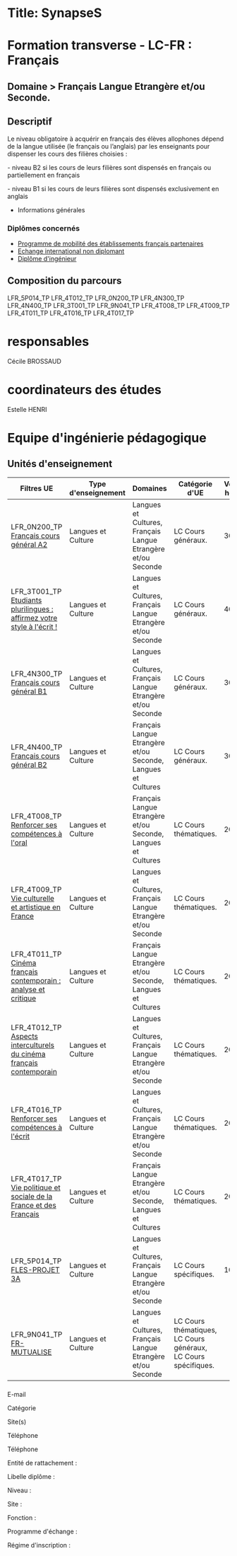 # Title: SynapseS

#  [ ](/catalogue/2024-2025) Formation transverse \- LC-FR : Français

## Domaine > Français Langue Etrangère et/ou Seconde.

## Descriptif

Le niveau obligatoire à acquérir en français des élèves allophones dépend de
la langue utilisée (le français ou l’anglais) par les enseignants pour
dispenser les cours des filières choisies :

\- niveau B2 si les cours de leurs filières sont dispensés en français ou
partiellement en français

\- niveau B1 si les cours de leurs filières sont dispensés exclusivement en
anglais

  * Informations générales

### Diplômes concernés

  * [Programme de mobilité des établissements français partenaires](/catalogue/2024-2025/diplome/2063/PEF-programme-de-mobilite-des-etablissements-francais-partenaires)
  * [Echange international non diplomant](/catalogue/2024-2025/diplome/1/PEI-echange-international-non-diplomant)
  * [Diplôme d'ingénieur](/catalogue/2024-2025/diplome/4/ING-diplome-d-ingenieur)

##  Composition du parcours

LFR_5P014_TP LFR_4T012_TP LFR_0N200_TP LFR_4N300_TP LFR_4N400_TP LFR_3T001_TP
LFR_9N041_TP LFR_4T008_TP LFR_4T009_TP LFR_4T011_TP LFR_4T016_TP LFR_4T017_TP

# responsables

Cécile BROSSAUD

# coordinateurs des études

Estelle HENRI

# Equipe d'ingénierie pédagogique

##  Unités d'enseignement

Filtres  UE | Type d'enseignement | Domaines | Catégorie d'UE | Volume horaire | Responsables | Site pédagogique  
---|---|---|---|---|---|---  
LFR_0N200_TP [Français cours général A2](/catalogue/2024-2025/ue/11097/LFR-0N200-TP-francais-cours-general-a2?from=P5016 "Français cours général A2") | Langues et Culture | Langues et Cultures, Français Langue Etrangère et/ou Seconde | LC Cours généraux. | 30 | Cécile BROSSAUD |   
LFR_3T001_TP [Etudiants plurilingues : affirmez votre style à l'écrit !](/catalogue/2024-2025/ue/11098/LFR-3T001-TP-etudiants-plurilingues-affirmez-votre-style-a-l-ecrit?from=P5016 "Etudiants plurilingues : affirmez votre style à l'écrit !") | Langues et Culture | Langues et Cultures, Français Langue Etrangère et/ou Seconde | LC Cours généraux. | 40 | Cécile BROSSAUD |   
LFR_4N300_TP [Français cours général B1](/catalogue/2024-2025/ue/22080/LFR-4N300-TP-francais-cours-general-b1?from=P5016 "Français cours général B1") | Langues et Culture | Langues et Cultures, Français Langue Etrangère et/ou Seconde | LC Cours généraux. | 30 | Cécile BROSSAUD |   
LFR_4N400_TP [Français cours général B2](/catalogue/2024-2025/ue/22081/LFR-4N400-TP-francais-cours-general-b2?from=P5016 "Français cours général B2") | Langues et Culture | Français Langue Etrangère et/ou Seconde, Langues et Cultures | LC Cours généraux. | 30 | Cécile BROSSAUD |   
LFR_4T008_TP [Renforcer ses compétences à l'oral](/catalogue/2024-2025/ue/14984/LFR-4T008-TP-renforcer-ses-competences-a-l-oral?from=P5016 "Renforcer ses compétences à l'oral") | Langues et Culture | Français Langue Etrangère et/ou Seconde, Langues et Cultures | LC Cours thématiques. | 20 | Cécile BROSSAUD |   
LFR_4T009_TP [Vie culturelle et artistique en France](/catalogue/2024-2025/ue/14986/LFR-4T009-TP-vie-culturelle-et-artistique-en-france?from=P5016 "Vie culturelle et artistique en France") | Langues et Culture | Langues et Cultures, Français Langue Etrangère et/ou Seconde | LC Cours thématiques. | 20 | Cécile BROSSAUD |   
LFR_4T011_TP [Cinéma français contemporain : analyse et critique](/catalogue/2024-2025/ue/13605/LFR-4T011-TP-cinema-francais-contemporain-analyse-et-critique?from=P5016 "Cinéma français contemporain : analyse et critique") | Langues et Culture | Français Langue Etrangère et/ou Seconde, Langues et Cultures | LC Cours thématiques. | 20 | Isabelle LALLEMAND |   
LFR_4T012_TP [Aspects interculturels du cinéma français contemporain](/catalogue/2024-2025/ue/11096/LFR-4T012-TP-aspects-interculturels-du-cinema-francais-contemporain?from=P5016 "Aspects interculturels du cinéma français contemporain") | Langues et Culture | Langues et Cultures, Français Langue Etrangère et/ou Seconde | LC Cours thématiques. | 20 | Isabelle LALLEMAND |   
LFR_4T016_TP [Renforcer ses compétences à l'écrit](/catalogue/2024-2025/ue/14987/LFR-4T016-TP-renforcer-ses-competences-a-l-ecrit?from=P5016 "Renforcer ses compétences à l'écrit") | Langues et Culture | Langues et Cultures, Français Langue Etrangère et/ou Seconde | LC Cours thématiques. | 20 | Isabelle LALLEMAND |   
LFR_4T017_TP [Vie politique et sociale de la France et des Français](/catalogue/2024-2025/ue/14988/LFR-4T017-TP-vie-politique-et-sociale-de-la-france-et-des-francais?from=P5016 "Vie politique et sociale de la France et des Français") | Langues et Culture | Français Langue Etrangère et/ou Seconde, Langues et Cultures | LC Cours thématiques. | 20 | Isabelle LALLEMAND |   
LFR_5P014_TP [FLES-PROJET 3A](/catalogue/2024-2025/ue/2716/LFR-5P014-TP-fles-projet-3a?from=P5016 "FLES-PROJET 3A") | Langues et Culture | Langues et Cultures, Français Langue Etrangère et/ou Seconde | LC Cours spécifiques. | 10 | Isabelle LALLEMAND |   
LFR_9N041_TP [FR-MUTUALISE](/catalogue/2024-2025/ue/13692/LFR-9N041-TP-fr-mutualise?from=P5016 "FR-MUTUALISE") | Langues et Culture | Langues et Cultures, Français Langue Etrangère et/ou Seconde | LC Cours thématiques, LC Cours généraux, LC Cours spécifiques. |  | Isabelle LALLEMAND |   
  
###

E-mail

Catégorie

Site(s)

Téléphone

Téléphone

Entité de rattachement :

Libelle diplôme :

Niveau :

Site :

Fonction :

Programme d'échange :

Régime d'inscription :

